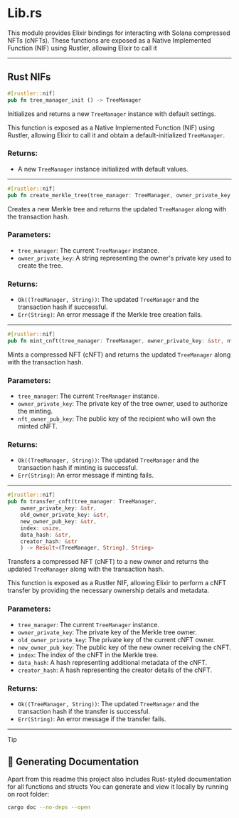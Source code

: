 # Lib.rs

This module provides Elixir bindings for interacting with Solana compressed NFTs (cNFTs).
These functions are exposed as a Native Implemented Function (NIF) using Rustler, allowing Elixir to call it

---

## Rust NIFs


```rust
#[rustler::nif]
pub fn tree_manager_init () -> TreeManager
```
Initializes and returns a new `TreeManager` instance with default settings.

This function is exposed as a Native Implemented Function (NIF) using Rustler,
allowing Elixir to call it and obtain a default-initialized `TreeManager`.

### Returns:
- A new `TreeManager` instance initialized with default values.

---

```rust
#[rustler::nif]
pub fn create_merkle_tree(tree_manager: TreeManager, owner_private_key: &str) -> Result<(TreeManager, String), String>
```

Creates a new Merkle tree and returns the updated `TreeManager` along with the transaction hash.

### Parameters:
- `tree_manager`: The current `TreeManager` instance.
- `owner_private_key`: A string representing the owner's private key used to create the tree.

### Returns:
- `Ok((TreeManager, String))`: The updated `TreeManager` and the transaction hash if successful.
- `Err(String)`: An error message if the Merkle tree creation fails.


---

```rust
#[rustler::nif]
pub fn mint_cnft(tree_manager: TreeManager, owner_private_key: &str, nft_owner_pub_key: &str) -> Result<(TreeManager, String), String>
```

Mints a compressed NFT (cNFT) and returns the updated `TreeManager` along with the transaction hash.

### Parameters:
- `tree_manager`: The current `TreeManager` instance.
- `owner_private_key`: The private key of the tree owner, used to authorize the minting.
- `nft_owner_pub_key`: The public key of the recipient who will own the minted cNFT.

### Returns:
- `Ok((TreeManager, String))`: The updated `TreeManager` and the transaction hash if minting is successful.
- `Err(String)`: An error message if minting fails.


---

```rust
#[rustler::nif]
pub fn transfer_cnft(tree_manager: TreeManager,
    owner_private_key: &str, 
    old_owner_private_key: &str, 
    new_owner_pub_key: &str,
    index: usize,
    data_hash: &str,
    creator_hash: &str
    ) -> Result<(TreeManager, String), String>
```

Transfers a compressed NFT (cNFT) to a new owner and returns the updated `TreeManager` along with the transaction hash.

This function is exposed as a Rustler NIF, allowing Elixir to perform a cNFT transfer by 
providing the necessary ownership details and metadata.

### Parameters:
- `tree_manager`: The current `TreeManager` instance.
- `owner_private_key`: The private key of the Merkle tree owner.
- `old_owner_private_key`: The private key of the current cNFT owner.
- `new_owner_pub_key`: The public key of the new owner receiving the cNFT.
- `index`: The index of the cNFT in the Merkle tree.
- `data_hash`: A hash representing additional metadata of the cNFT.
- `creator_hash`: A hash representing the creator details of the cNFT.

### Returns:
- `Ok((TreeManager, String))`: The updated `TreeManager` and the transaction hash if the transfer is successful.
- `Err(String)`: An error message if the transfer fails.


---

> [!TIP]
> ## 📖 Generating Documentation

Apart from this readme this project also includes Rust-styled documentation for all functions and structs 
You can generate and view it locally by running on root folder: 

```sh
cargo doc --no-deps --open
